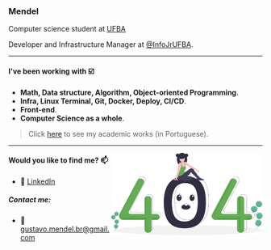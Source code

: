### Mendel

Computer science student at [UFBA](https://ufba.br)

Developer and Infrastructure Manager at [@InfoJrUFBA](https://infojr.com.br).

---

#### I've been working with :ballot_box_with_check:

- **Math, Data structure, Algorithm, Object-oriented Programming**.
- **Infra, Linux Terminal, Git, Docker, Deploy, CI/CD**.
- **Front-end**.
- **Computer Science as a whole**.
> Click [here](https://github.com/mende1/meus-projetos-da-faculdade) to see my academic works (in Portuguese).

---

<img src="404.svg" width="300" align="right">

#### Would you like to find me? 📫

- :link: [LinkedIn](https://www.linkedin.com/in/gustavo-mendel)

##### Contact me:
- :email: gustavo.mendel.br@gmail.com
